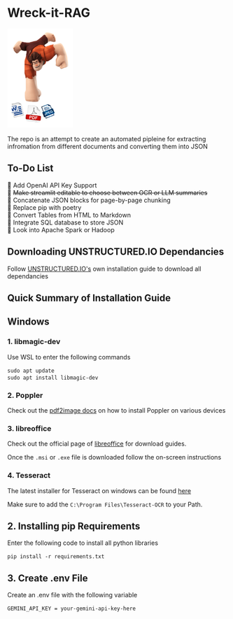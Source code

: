 # **Wreck-it-RAG**

<img src="Other/file.png" width="150" height="auto" alt="Wreck-it-RAG Logo">


The repo is an attempt to create an automated pipleine for extracting infromation from different documents and converting them into JSON 

## **To-Do List**
📝 Add OpenAI API Key Support<br> 
📝 ~~Make streamlit editable to choose between OCR or LLM summaries~~<br>
📝 Concatenate JSON blocks for page-by-page chunking<br>
📝 Replace pip with poetry<br>
📝 Convert Tables from HTML to Markdown<br>
📝 Integrate SQL database to store JSON<br>
📝 Look into Apache Spark or Hadoop<br>

## **Downloading UNSTRUCTURED.IO Dependancies** 

Follow [UNSTRUCTURED.IO's](https://docs.unstructured.io/open-source/installation/full-installation) own installation guide to download all dependancies

## Quick Summary of Installation Guide 

## **Windows**

### 1. libmagic-dev

Use WSL to enter the following commands 
``` 
sudo apt update 
sudo apt install libmagic-dev
```

### 2. Poppler

Check out the [pdf2image docs](https://pdf2image.readthedocs.io/en/latest/installation.html) on how to install Poppler on various devices 

### 3. libreoffice

Check out the official page of [libreoffice](https://www.libreoffice.org/download/download-libreoffice/) for download guides. 

Once the `.msi` or `.exe` file is downloaded follow the on-screen instructions

### 4. Tesseract

The latest installer for Tesseract on windows can be found [here](https://github.com/UB-Mannheim/tesseract/wiki)

Make sure to add the `C:\Program Files\Tesseract-OCR` to your Path.

## **2. Installing pip Requirements**

Enter the following code to install all python libraries 
```
pip install -r requirements.txt
```

## **3. Create .env File**

Create an .env file with the following variable 
```
GEMINI_API_KEY = your-gemini-api-key-here
```

